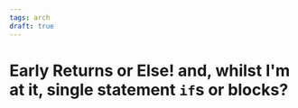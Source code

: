 ```yaml
---
tags: arch
draft: true
---
```


# Early Returns or Else! and, whilst I'm at it, single statement `if`s or blocks?